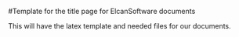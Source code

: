 #Template for the title page for ElcanSoftware documents

This will have the latex template and needed files for our documents.

